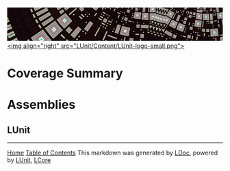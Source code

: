 ![](LUnit/Content/LUnit-banner-small.png "")
[&lt;img align=&quot;right&quot; src=&quot;LUnit/Content/LUnit-logo-small.png&quot;&gt;](README.md)

# Coverage Summary

# Assemblies

## LUnit




---

[Home](README.md) [Table of Contents](TableOfContents.md)
This markdown was generated by [LDoc](https://github.com/CodeSingularity/LDoc), powered by [LUnit](https://github.com/CodeSingularity/LUnit), [LCore](https://github.com/CodeSingularity/LCore)
